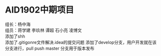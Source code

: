 # AID1902中期项目
组长：杨中海  
组员：蒋学建 李玖林 谭超 石小亮 凌博文  
添加了shh  
添加了.gitigonre文件解决.idea的提交问题
添加了develop分支，用户开发就在该分支进行，pull push
master 分支用于版本发布

